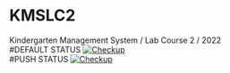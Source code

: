 # KMSLC2
Kindergarten Management System / Lab Course 2 / 2022 <br/>
#DEFAULT STATUS
[![Checkup](https://github.com/butrint24/KMSLC2/actions/workflows/dotnet.yml/badge.svg?branch=main)](https://github.com/butrint24/KMSLC2/actions/workflows/dotnet.yml)
<br/>
#PUSH STATUS
[![Checkup](https://github.com/butrint24/KMSLC2/actions/workflows/dotnet.yml/badge.svg?event=push)](https://github.com/butrint24/KMSLC2/actions/workflows/dotnet.yml)
